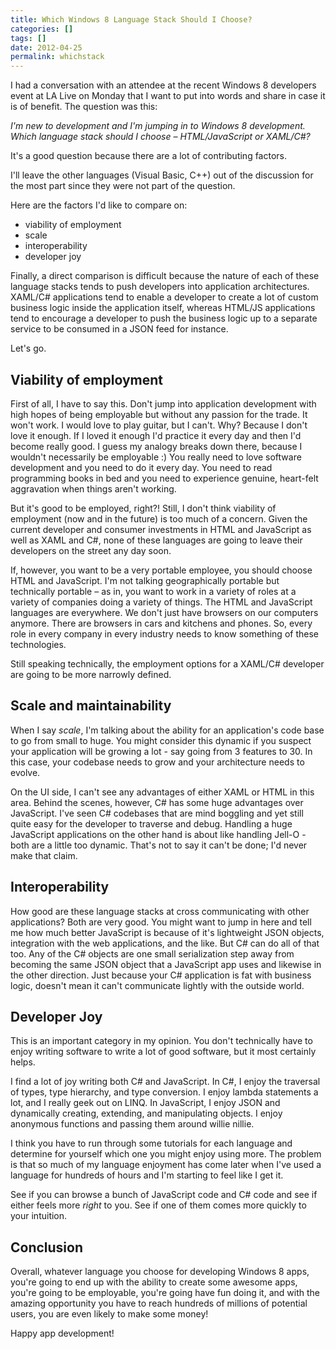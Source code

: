 ```yaml
---
title: Which Windows 8 Language Stack Should I Choose?
categories: []
tags: []
date: 2012-04-25
permalink: whichstack
---
```


I had a conversation with an attendee at the recent Windows 8 developers event at LA Live on Monday that I want to put into words and share in case it is of benefit. The question was this:
<!-- xmore -->

_I'm new to development and I'm jumping in to Windows 8 development. Which language stack should I choose &ndash; HTML/JavaScript or XAML/C#?_

It's a good question because there are a lot of contributing factors.

I'll leave the other languages (Visual Basic, C++) out of the discussion for the most part since they were not part of the question.

Here are the factors I'd like to compare on:

*   viability of employment
*   scale
*   interoperability
*   developer joy

Finally, a direct comparison is difficult because the nature of each of these language stacks tends to push developers into application architectures. XAML/C# applications tend to enable a developer to create a lot of custom business logic inside the application itself, whereas HTML/JS applications tend to encourage a developer to push the business logic up to a separate service to be consumed in a JSON feed for instance.

Let's go.

## **Viability of employment**

First of all, I have to say this. Don't jump into application development with high hopes of being employable but without any passion for the trade. It won't work. I would love to play guitar, but I can't. Why? Because I don't love it enough. If I loved it enough I'd practice it every day and then I'd become really good. I guess my analogy breaks down there, because I wouldn't necessarily be employable :) You really need to love software development and you need to do it every day. You need to read programming books in bed and you need to experience genuine, heart-felt aggravation when things aren't working.

But it's good to be employed, right?! Still, I don't think viability of employment (now and in the future) is too much of a concern. Given the current developer and consumer investments in HTML and JavaScript as well as  XAML and C#, none of these languages are going to leave their developers on the street any day soon.

If, however, you want to be a very portable employee, you should choose HTML and JavaScript. I'm not talking geographically portable but technically portable &ndash; as in, you want to work in a variety of roles at a variety of companies doing a variety of things. The HTML and JavaScript languages are everywhere. We don't just have browsers on our computers anymore. There are browsers in cars and kitchens and phones. So, every role in every company in every industry needs to know something of these technologies.

Still speaking technically, the employment options for a XAML/C# developer are going to be more narrowly defined.

## Scale and maintainability

When I say _scale_, I'm talking about the ability for an application's code base to go from small to huge. You might consider this dynamic if you suspect your application will be growing a lot - say going from 3 features to 30\. In this case, your codebase needs to grow and your architecture needs to evolve.

On the UI side, I can't see any advantages of either XAML or HTML in this area. Behind the scenes, however, C# has some huge advantages over JavaScript. I've seen C# codebases that are mind boggling and yet still quite easy for the developer to traverse and debug. Handling a huge JavaScript applications on the other hand is about like handling Jell-O - both are a little too dynamic. That's not to say it can't be done; I'd never make that claim.

## Interoperability

How good are these language stacks at cross communicating with other applications? Both are very good. You might want to jump in here and tell me how much better JavaScript is because of it's lightweight JSON objects, integration with the web applications, and the like. But C# can do all of that too. Any of the C# objects are one small serialization step away from becoming the same JSON object that a JavaScript app uses and likewise in the other direction. Just because your C# application is fat with business logic, doesn't mean it can't communicate lightly with the outside world.

## Developer Joy

This is an important category in my opinion. You don't technically  have to enjoy writing software to write a lot of good software, but it most certainly helps.

I find a lot of joy writing both C# and JavaScript. In C#, I enjoy the traversal of types, type hierarchy, and type conversion. I enjoy lambda statements a lot, and I really geek out on LINQ. In JavaScript, I enjoy JSON and dynamically creating, extending, and manipulating objects. I enjoy anonymous functions and passing them around willie nillie.

I think you have to run through some tutorials for each language and determine for yourself which one you might enjoy using more. The problem is that so much of my language enjoyment has come later when I've used a language for hundreds of hours and I'm starting to feel like I get it.

See if you can browse a bunch of JavaScript code and C# code and see if either feels more _right_ to you. See if one of them comes more quickly to your intuition.

## Conclusion

Overall, whatever language you choose for developing Windows 8 apps, you're going to end up with the ability to create some awesome apps, you're going to be employable, you're going have fun doing it, and with the amazing opportunity you have to reach hundreds of millions of potential users, you are even likely to make some money!

Happy app development!